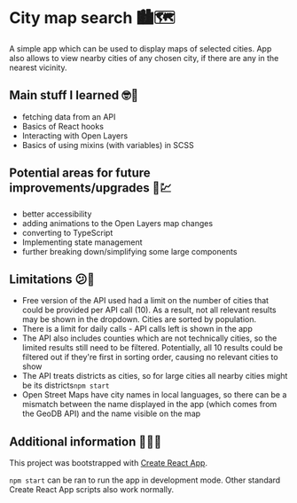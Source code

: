 # City map search 🏙🗺

A simple app which can be used to display maps of selected cities. App also allows to view nearby cities of any chosen city, if there are any in the nearest vicinity.

## Main stuff I learned 🤓📝

- fetching data from an API
- Basics of React hooks
- Interacting with Open Layers
- Basics of using mixins (with variables) in SCSS

## Potential areas for future improvements/upgrades 🤔💹

- better accessibility
- adding animations to the Open Layers map changes
- converting to TypeScript
- Implementing state management
- further breaking down/simplifying some large components

## Limitations 😕🛑

- Free version of the API used had a limit on the number of cities that could be provided per API call (10). As a result, not all relevant results may be shown in the dropdown. Cities are sorted by population.
- There is a limit for daily calls - API calls left is shown in the app
- The API also includes counties which are not technically cities, so the limited results still need to be filtered. Potentially, all 10 results could be filtered out if they're first in sorting order, causing no relevant cities to show
- The API treats districts as cities, so for large cities all nearby cities might be its districts`npm start`
- Open Street Maps have city names in local languages, so there can be a mismatch between the name displayed in the app (which comes from the GeoDB API) and the name visible on the map

## Additional information 👨‍💻🔢

This project was bootstrapped with [Create React App](https://github.com/facebook/create-react-app).

`npm start` can be ran to run the app in development mode. Other standard Create React App scripts also work normally.
